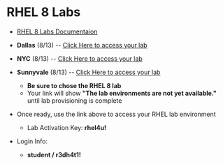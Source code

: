 # RHEL 8 Labs

- [RHEL 8 Labs Documentaion](https://github.com/xtophd/RHEL8-Workshop/blob/master/documentation/RHEL8-Workshop.adoc)

 - **Dallas** (8/13) -- [Click Here to access your lab](http://bit.ly/2TaeoHe)
 - **NYC** (8/13) -- [Click Here to access your lab](http://bit.ly/2TaeoHe)
 - **Sunnyvale** (8/13) -- [Click Here to access your lab](http://bit.ly/2TaeoHe)
    * **Be sure to chose the RHEL 8 lab**
    * Your link will show **"The lab environments are not yet available."** until lab provisioning is complete

 - Once ready, use the link above to access your RHEL lab environment
    * Lab Activation Key: **rhel4u!**
 - Login Info:
    * **student / r3dh4t1!**
    
